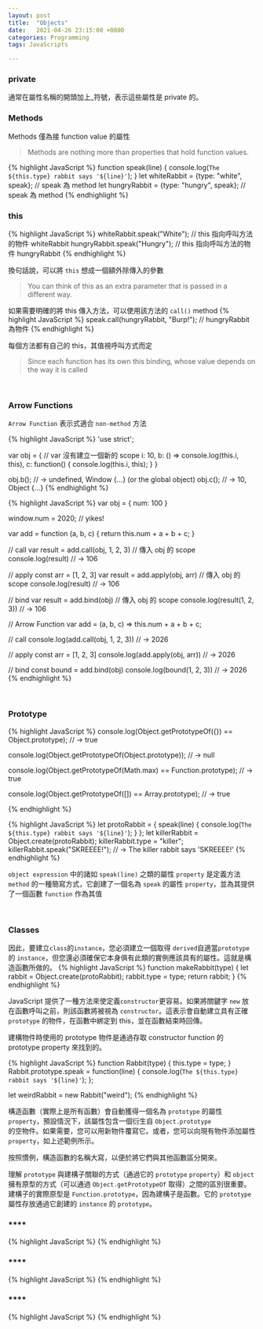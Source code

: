 ```yaml
---
layout: post
title:  "Objects"
date:   2021-04-26 23:15:00 +0800
categories: Programming
tags: JavaScripts

---
```

### **private**
通常在屬性名稱的開頭加上_符號，表示這些屬性是 private 的。
<br>

### **Methods**

Methods 僅為接 function value 的屬性
> Methods are nothing more than properties that hold function values.

{% highlight JavaScript %}
function speak(line) {
  console.log(`The ${this.type} rabbit says '${line}'`);
}
let whiteRabbit = {type: "white", speak}; // speak 為 method
let hungryRabbit = {type: "hungry", speak}; // speak 為 method
{% endhighlight %}
<br>

### **this**

{% highlight JavaScript %}
whiteRabbit.speak("White"); // this 指向呼叫方法的物件 whiteRabbit
hungryRabbit.speak("Hungry"); // this 指向呼叫方法的物件 hungryRabbit
{% endhighlight %}

換句話說，可以將 <code>this</code> 想成一個額外除傳入的參數
> You can think of this as an extra parameter that is passed in a different way. 

如果需要明確的將 this 傳入方法，可以使用該方法的 <code>call()</code> method
{% highlight JavaScript %}
speak.call(hungryRabbit, "Burp!"); // hungryRabbit 為物件
{% endhighlight %}

每個方法都有自己的 this，其值視呼叫方式而定
> Since each function has its own this binding, whose value depends on the way it is called

<br/>

### **Arrow Functions**

<code>Arrow Function</code> 表示式適合 <code>non-method</code> 方法

{% highlight JavaScript %}
'use strict';

var obj = { // var 沒有建立一個新的 scope
  i: 10,
  b: () => console.log(this.i, this),
  c: function() {
    console.log(this.i, this);
  }
}

obj.b(); // → undefined, Window {...} (or the global object)
obj.c(); // → 10, Object {...}
{% endhighlight %}


{% highlight JavaScript %}
var obj = {
    num: 100
}

window.num = 2020; // yikes!

var add = function (a, b, c) {
  return this.num + a + b + c;
}

// call
var result = add.call(obj, 1, 2, 3) // 傳入 obj 的 scope
console.log(result) // → 106

// apply
const arr = [1, 2, 3]
var result = add.apply(obj, arr) // 傳入 obj 的 scope
console.log(result) // → 106

// bind
var result = add.bind(obj) // 傳入 obj 的 scope
console.log(result(1, 2, 3)) // → 106

// Arrow Function
var add = (a, b, c) => this.num + a + b + c;

// call
console.log(add.call(obj, 1, 2, 3)) // → 2026

// apply
const arr = [1, 2, 3]
console.log(add.apply(obj, arr)) // → 2026

// bind
const bound = add.bind(obj)
console.log(bound(1, 2, 3)) // → 2026
{% endhighlight %}

<br/>

### **Prototype**

{% highlight JavaScript %}
console.log(Object.getPrototypeOf({}) == Object.prototype);
// → true

console.log(Object.getPrototypeOf(Object.prototype));
// → null

console.log(Object.getPrototypeOf(Math.max) == Function.prototype);
// → true

console.log(Object.getPrototypeOf([]) == Array.prototype);
// → true

{% endhighlight %}
<br/>

{% highlight JavaScript %}
let protoRabbit = {
  speak(line) {
    console.log(`The ${this.type} rabbit says '${line}'`);
  }
};
let killerRabbit = Object.create(protoRabbit);
killerRabbit.type = "killer";
killerRabbit.speak("SKREEEE!");
// → The killer rabbit says 'SKREEEE!'
{% endhighlight %}

<code>object expression</code> 中的諸如 <code>speak(line)</code> 之類的屬性 <code>property</code> 是定義方法 <code>method</code> 的一種簡寫方式，它創建了一個名為 <code>speak</code> 的屬性 <code>property</code>，並為其提供了一個函數 <code>function</code> 作為其值

<br/>


### **Classes**

因此，要建立<code>class</code>的<code>instance</code>，您必須建立一個取得 <code>derived</code>自適當<code>prototype</code> 的 <code>instance</code>，但您還必須確保它本身俱有此類的實例應該具有的屬性。這就是構造函數所做的。
{% highlight JavaScript %}
function makeRabbit(type) {
  let rabbit = Object.create(protoRabbit);
  rabbit.type = type;
  return rabbit;
}
{% endhighlight %}
<br/>

<code></code>JavaScript 提供了一種方法來使定義<code>constructor</code>更容易。如果將關鍵字 <code>new</code> 放在函數呼叫之前，則該函數將被視為 <code>constructor</code>。這表示會自動建立具有正確 <code>prototype</code> 的物件，在函數中綁定到 <code></code>this，並在函數結束時回傳。

建構物件時使用的 prototype 物件是通過存取 constructor function 的 prototype property 來找到的。

{% highlight JavaScript %}
function Rabbit(type) {
  this.type = type;
}
Rabbit.prototype.speak = function(line) {
  console.log(`The ${this.type} rabbit says '${line}'`);
};

let weirdRabbit = new Rabbit("weird");
{% endhighlight %}
<br/>

構造函數（實際上是所有函數）會自動獲得一個名為 <code>prototype</code> 的屬性 <code>property</code>，預設情況下，該屬性包含一個衍生自 <code>Object.prototype </code>的空物件。如果需要，您可以用新物件覆寫它。或者，您可以向現有物件添加屬性<code>property</code>，如上述範例所示。

按照慣例，構造函數的名稱大寫，以便於將它們與其他函數區分開來。

理解 <code>prototype</code> 與建構子關聯的方式（通過它的 <code>prototype</code> <code>property</code>）和 <code>object</code> 擁有原型的方式（可以通過 <code>Object.getPrototypeOf</code> 取得）之間的區別很重要。建構子的實際原型是 <code>Function.prototype</code>，因為建構子是函數。它的 <code>prototype</code> 屬性存放通過它創建的 <code>instance</code> 的 <code>prototype</code>。

### ****

{% highlight JavaScript %}
{% endhighlight %}
<br/>

### ****

{% highlight JavaScript %}
{% endhighlight %}
<br/>

### ****

{% highlight JavaScript %}
{% endhighlight %}
<br/>
